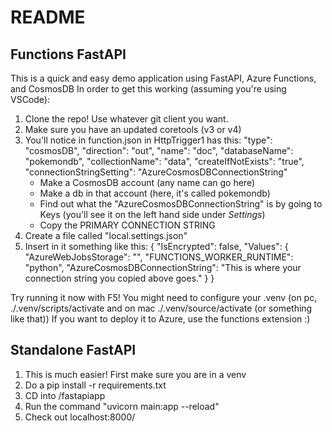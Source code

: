 # README

## Functions FastAPI

This is a quick and easy demo application using FastAPI, Azure Functions, and CosmosDB
In order to get this working (assuming you're using VSCode):

1. Clone the repo! Use whatever git client you want.
2. Make sure you have an updated coretools (v3 or v4)
3. You'll notice in function.json in HttpTrigger1 has this:
     "type": "cosmosDB",
      "direction": "out",
      "name": "doc",
      "databaseName": "pokemondb",
      "collectionName": "data",
      "createIfNotExists": "true",
      "connectionStringSetting": "AzureCosmosDBConnectionString"
    - Make a CosmosDB account (any name can go here)
    - Make a db in that account (here, it's called pokemondb)
    - Find out what the "AzureCosmosDBConnectionString" is by going to Keys (you'll see it on the left hand side under *Settings*)
    - Copy the PRIMARY CONNECTION STRING
4. Create a file called "local.settings.json"
5. Insert in it something like this:
{
    "IsEncrypted": false,
    "Values": {
        "AzureWebJobsStorage": "",
        "FUNCTIONS_WORKER_RUNTIME": "python",
        "AzureCosmosDBConnectionString": "This is where your connection string you copied above goes."
    }
}

Try running it now with F5!  You might need to configure your .venv (on pc, ./.venv/scripts/activate and on mac ./.venv/source/activate (or something like that))
If you want to deploy it to Azure, use the functions extension :)

## Standalone FastAPI

1. This is much easier! First make sure you are in a venv
2. Do a pip install -r requirements.txt
3. CD into /fastapiapp
4. Run the command "uvicorn main:app --reload"
5. Check out localhost:8000/